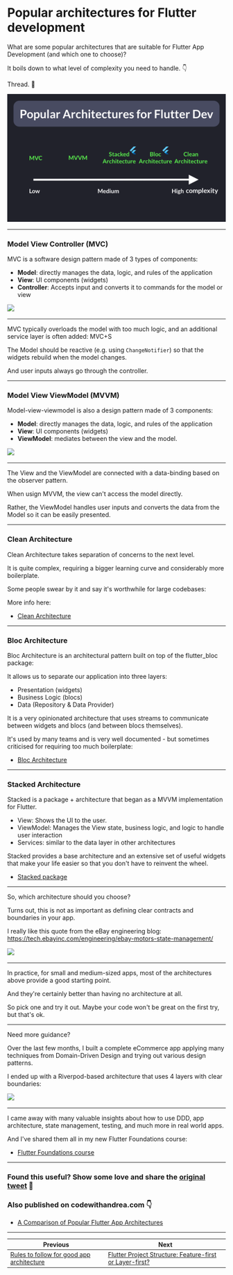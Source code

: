 # Popular architectures for Flutter development

What are some popular architectures that are suitable for Flutter App Development (and which one to choose)?

It boils down to what level of complexity you need to handle. 👇

Thread. 🧵

![](038.1-popular-architectures.png)

---

### Model View Controller (MVC)

MVC is a software design pattern made of 3 types of components:

- **Model**: directly manages the data, logic, and rules of the application
- **View**: UI components (widgets)
- **Controller**: Accepts input and converts it to commands for the model or view

![](038.2-mvc.png)

---

MVC typically overloads the model with too much logic, and an additional service layer is often added: MVC+S

The Model should be reactive (e.g. using `ChangeNotifier`) so that the widgets rebuild when the model changes.

And user inputs always go through the controller.

---

### Model View ViewModel (MVVM)

Model-view-viewmodel is also a design pattern made of 3 components:

- **Model**: directly manages the data, logic, and rules of the application
- **View**: UI components (widgets)
- **ViewModel**: mediates between the view and the model. 

![](038.3-mvvm.png)

---

The View and the ViewModel are connected with a data-binding based on the observer pattern.

When usign MVVM, the view can't access the model directly.

Rather, the ViewModel handles user inputs and converts the data from the Model so it can be easily presented.

---
### Clean Architecture

Clean Architecture takes separation of concerns to the next level.

It is quite complex, requiring a bigger learning curve and considerably more boilerplate.

Some people swear by it and say it's worthwhile for large codebases:

More info here:

- [Clean Architecture](https://blog.cleancoder.com/uncle-bob/2012/08/13/the-clean-architecture.html)

---

### Bloc Architecture

Bloc Architecture is an architectural pattern built on top of the flutter_bloc package:

It allows us to separate our application into three layers:

- Presentation (widgets)
- Business Logic (blocs)
- Data (Repository & Data Provider)

It is a very opinionated architecture that uses streams to communicate between widgets and blocs (and between blocs themselves).

It's used by many teams and is very well documented - but sometimes criticised for requiring too much boilerplate:

- [Bloc Architecture](https://bloclibrary.dev/#/architecture)

---

### Stacked Architecture

Stacked is a package + architecture that began as a MVVM implementation for Flutter.

- View: Shows the UI to the user.
- ViewModel: Manages the View state, business logic, and logic to handle user interaction
- Services: similar to the data layer in other architectures

Stacked provides a base architecture and an extensive set of useful widgets that make your life easier so that you don't have to reinvent the wheel.

- [Stacked package](https://pub.dev/packages/stacked)

---

So, which architecture should you choose?

Turns out, this is not as important as defining clear contracts and boundaries in your app.

I really like this quote from the eBay engineering blog: https://tech.ebayinc.com/engineering/ebay-motors-state-management/

![](038.2-contracts-boundaries.png)

---

In practice, for small and medium-sized apps, most of the architectures above provide a good starting point.

And they're certainly better than having no architecture at all.

So pick one and try it out. Maybe your code won't be great on the first try, but that's ok.

---

Need more guidance?

Over the last few months, I built a complete eCommerce app applying many techniques from Domain-Driven Design and trying out various design patterns.

I ended up with a Riverpod-based architecture that uses 4 layers with clear boundaries:

![](038.5-layered-architecture.png)

----

I came away with many valuable insights about how to use DDD, app architecture, state management, testing, and much more in real world apps.

And I've shared them all in my new Flutter Foundations course:

- [Flutter Foundations course](https://codewithandrea.com/courses/flutter-foundations/)

---

### Found this useful? Show some love and share the [original tweet](https://twitter.com/biz84/status/1504137683697905669) 🙏

### Also published on codewithandrea.com 👇

- [A Comparison of Popular Flutter App Architectures](https://codewithandrea.com/articles/comparison-flutter-app-architectures/)

---

| Previous | Next |
| -------- | ---- |
| [Rules to follow for good app architecture](../0037-rules-to-follow-for-good-app-architecture/index.md) | [Flutter Project Structure: Feature-first or Layer-first?](../0039-flutter-project-structure-feature-first-or-layer-first/index.md)  |